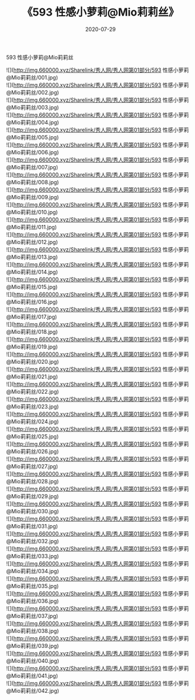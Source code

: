 ﻿---
layout: post
title:  《593 性感小萝莉@Mio莉莉丝》
date:   2020-07-29
img: http://img.660000.xyz/Sharelink/秀人网/秀人网第01部分/593 性感小萝莉@Mio莉莉丝/000.jpg
categories: [美女, 清纯, 唯美]
---

593 性感小萝莉@Mio莉莉丝

  ![](http://img.660000.xyz/Sharelink/秀人网/秀人网第01部分/593 性感小萝莉@Mio莉莉丝/001.jpg) <br> ![](http://img.660000.xyz/Sharelink/秀人网/秀人网第01部分/593 性感小萝莉@Mio莉莉丝/002.jpg) <br> ![](http://img.660000.xyz/Sharelink/秀人网/秀人网第01部分/593 性感小萝莉@Mio莉莉丝/003.jpg) <br> ![](http://img.660000.xyz/Sharelink/秀人网/秀人网第01部分/593 性感小萝莉@Mio莉莉丝/004.jpg) <br> ![](http://img.660000.xyz/Sharelink/秀人网/秀人网第01部分/593 性感小萝莉@Mio莉莉丝/005.jpg) <br> ![](http://img.660000.xyz/Sharelink/秀人网/秀人网第01部分/593 性感小萝莉@Mio莉莉丝/006.jpg) <br> ![](http://img.660000.xyz/Sharelink/秀人网/秀人网第01部分/593 性感小萝莉@Mio莉莉丝/007.jpg) <br> ![](http://img.660000.xyz/Sharelink/秀人网/秀人网第01部分/593 性感小萝莉@Mio莉莉丝/008.jpg) <br> ![](http://img.660000.xyz/Sharelink/秀人网/秀人网第01部分/593 性感小萝莉@Mio莉莉丝/009.jpg) <br> ![](http://img.660000.xyz/Sharelink/秀人网/秀人网第01部分/593 性感小萝莉@Mio莉莉丝/010.jpg) <br> ![](http://img.660000.xyz/Sharelink/秀人网/秀人网第01部分/593 性感小萝莉@Mio莉莉丝/011.jpg) <br> ![](http://img.660000.xyz/Sharelink/秀人网/秀人网第01部分/593 性感小萝莉@Mio莉莉丝/012.jpg) <br> ![](http://img.660000.xyz/Sharelink/秀人网/秀人网第01部分/593 性感小萝莉@Mio莉莉丝/013.jpg) <br> ![](http://img.660000.xyz/Sharelink/秀人网/秀人网第01部分/593 性感小萝莉@Mio莉莉丝/014.jpg) <br> ![](http://img.660000.xyz/Sharelink/秀人网/秀人网第01部分/593 性感小萝莉@Mio莉莉丝/015.jpg) <br> ![](http://img.660000.xyz/Sharelink/秀人网/秀人网第01部分/593 性感小萝莉@Mio莉莉丝/016.jpg) <br> ![](http://img.660000.xyz/Sharelink/秀人网/秀人网第01部分/593 性感小萝莉@Mio莉莉丝/017.jpg) <br> ![](http://img.660000.xyz/Sharelink/秀人网/秀人网第01部分/593 性感小萝莉@Mio莉莉丝/018.jpg) <br> ![](http://img.660000.xyz/Sharelink/秀人网/秀人网第01部分/593 性感小萝莉@Mio莉莉丝/019.jpg) <br> ![](http://img.660000.xyz/Sharelink/秀人网/秀人网第01部分/593 性感小萝莉@Mio莉莉丝/020.jpg) <br> ![](http://img.660000.xyz/Sharelink/秀人网/秀人网第01部分/593 性感小萝莉@Mio莉莉丝/021.jpg) <br> ![](http://img.660000.xyz/Sharelink/秀人网/秀人网第01部分/593 性感小萝莉@Mio莉莉丝/022.jpg) <br> ![](http://img.660000.xyz/Sharelink/秀人网/秀人网第01部分/593 性感小萝莉@Mio莉莉丝/023.jpg) <br> ![](http://img.660000.xyz/Sharelink/秀人网/秀人网第01部分/593 性感小萝莉@Mio莉莉丝/024.jpg) <br> ![](http://img.660000.xyz/Sharelink/秀人网/秀人网第01部分/593 性感小萝莉@Mio莉莉丝/025.jpg) <br> ![](http://img.660000.xyz/Sharelink/秀人网/秀人网第01部分/593 性感小萝莉@Mio莉莉丝/026.jpg) <br> ![](http://img.660000.xyz/Sharelink/秀人网/秀人网第01部分/593 性感小萝莉@Mio莉莉丝/027.jpg) <br> ![](http://img.660000.xyz/Sharelink/秀人网/秀人网第01部分/593 性感小萝莉@Mio莉莉丝/028.jpg) <br> ![](http://img.660000.xyz/Sharelink/秀人网/秀人网第01部分/593 性感小萝莉@Mio莉莉丝/029.jpg) <br> ![](http://img.660000.xyz/Sharelink/秀人网/秀人网第01部分/593 性感小萝莉@Mio莉莉丝/030.jpg) <br> ![](http://img.660000.xyz/Sharelink/秀人网/秀人网第01部分/593 性感小萝莉@Mio莉莉丝/031.jpg) <br> ![](http://img.660000.xyz/Sharelink/秀人网/秀人网第01部分/593 性感小萝莉@Mio莉莉丝/032.jpg) <br> ![](http://img.660000.xyz/Sharelink/秀人网/秀人网第01部分/593 性感小萝莉@Mio莉莉丝/033.jpg) <br> ![](http://img.660000.xyz/Sharelink/秀人网/秀人网第01部分/593 性感小萝莉@Mio莉莉丝/034.jpg) <br> ![](http://img.660000.xyz/Sharelink/秀人网/秀人网第01部分/593 性感小萝莉@Mio莉莉丝/035.jpg) <br> ![](http://img.660000.xyz/Sharelink/秀人网/秀人网第01部分/593 性感小萝莉@Mio莉莉丝/036.jpg) <br> ![](http://img.660000.xyz/Sharelink/秀人网/秀人网第01部分/593 性感小萝莉@Mio莉莉丝/037.jpg) <br> ![](http://img.660000.xyz/Sharelink/秀人网/秀人网第01部分/593 性感小萝莉@Mio莉莉丝/038.jpg) <br> ![](http://img.660000.xyz/Sharelink/秀人网/秀人网第01部分/593 性感小萝莉@Mio莉莉丝/039.jpg) <br> ![](http://img.660000.xyz/Sharelink/秀人网/秀人网第01部分/593 性感小萝莉@Mio莉莉丝/040.jpg) <br> ![](http://img.660000.xyz/Sharelink/秀人网/秀人网第01部分/593 性感小萝莉@Mio莉莉丝/041.jpg) <br> ![](http://img.660000.xyz/Sharelink/秀人网/秀人网第01部分/593 性感小萝莉@Mio莉莉丝/042.jpg) <br>